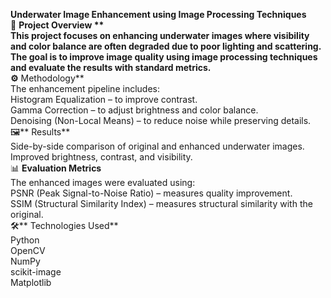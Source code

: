 
**Underwater Image Enhancement using Image Processing Techniques**  
📌 **Project Overview  **  
This project focuses on enhancing underwater images where visibility and color balance are often degraded due to poor lighting and scattering. The goal is to improve image quality using image processing techniques and evaluate the results with standard metrics.  
⚙️** Methodology**  
The enhancement pipeline includes:  
Histogram Equalization – to improve contrast.  
Gamma Correction – to adjust brightness and color balance.  
Denoising (Non-Local Means) – to reduce noise while preserving details.  
🖼️** Results**  
Side-by-side comparison of original and enhanced underwater images.  
Improved brightness, contrast, and visibility.  
📊 **Evaluation Metrics**  
The enhanced images were evaluated using:  
PSNR (Peak Signal-to-Noise Ratio) – measures quality improvement.  
SSIM (Structural Similarity Index) – measures structural similarity with the original.    
🛠️** Technologies Used**   
Python  
OpenCV  
NumPy  
scikit-image  
Matplotlib
